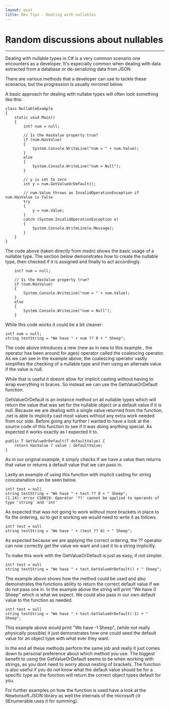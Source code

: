 ```yaml
---
layout: post
title: Dev Tips - Dealing with nullables
---
```


# Random discussions about nullables
* * * 

Dealing with nullable types in C# is a very common scenario one encounters as a developer. It's especially common when dealing with data extracted from a database or de-serializing data from JSON

There are various methods that a developer can use to tackle these scenarios, but the progression is usually mirrored below.

A basic approach for dealing with nullabe types will often look something like this:

    class NullableExample
	{
		static void Main()
		{
			int? num = null;

			// Is the HasValue property true? 
			if (num.HasValue)
			{
				System.Console.WriteLine("num = " + num.Value);
			}
			else
			{
				System.Console.WriteLine("num = Null");
			}

			// y is set to zero 
			int y = num.GetValueOrDefault();

			// num.Value throws an InvalidOperationException if num.HasValue is false 
			try
			{
				y = num.Value;
			}
			catch (System.InvalidOperationException e)
			{
				System.Console.WriteLine(e.Message);
			}
		}
	}

The code above (taken directly from msdn) shows the basic usage of a nullable type. The section below demonstrates how to create the nullable type, then checked if it is assigned and finally to act accordingly.

        int? num = null;

        // Is the HasValue property true? 
        if (num.HasValue)
        {
            System.Console.WriteLine("num = " + num.Value);
        }
        else
        {
            System.Console.WriteLine("num = Null");
        }

While this code works it could be a bit cleaner:

	int? num = null;
	string testString = "We have " + num ?? 0 + " Sheep";

The code above introduces a new (new as in new to this example , the operator has been around for ages) operator called the coalescing operator. As we can see in the example above, the coalescing operator vastly simplifies the checking of a nullable type and then using an alternate value if the value is null.

While that is useful it doesnt allow for implicit casting without having to wrap everything in braces. So instead we can use the GetValueOrDefault function.

GetValueOrDefault is an instance method on all nullable types which will return the value that was set for the nullable object or a default value if it is null. Because we are dealing with a single value returned from the function, .net is able to implicity cast most values without any extra work needed from our side. Before going any further I wanted to have a look at the source code of this function to see if it was doing anything special. As expected it works exactly as I expected it to.

	public T GetValueOrDefault(T defaultValue) {
		return HasValue ? value : defaultValue;
	}

As in our original example, it simply checks if we have a value then returns that value or returns a default value that we can pass in.

Lastly an example of using this function with implicit casting for string concatanation can be seen below.

	int? test = null
	string testString = "We have " + test ?? 0 + " Sheep";
	(1,14): error CS0019: Operator '??' cannot be applied to operands of type 'string' and 'int'

As expected that was not going to work without more brackets in place to fix the ordering, so to get it working we would need to write it as follows.

	int? test = null
	string testString = "We have " + (test ?? 0) + " Sheep";

As expected because we are applying the correct ordering, the ?? operator can now correctly get the value we want and cast it to a string implicitly.

To make this work with the GetValueOrDefault is just as easy, if not simpler.

	int? test = null
	string testString = "We have " + test.GetValueOrDefault() + " Sheep";

The example above shows how the method could be used and also demonstrates the functions ability to return the correct default value if we do not pass one in. In the example above the string will print "We have 0 Sheep" which is what we expect. We could also pass in our own default value to the function as needed.

	int? test = null
	string testString = "We have " + test.GetValueOrDefault(-1) + " Sheep";

This example above would print "We have -1 Sheep", (while not really physically possible) it just demonstrates how one could seed the default value for an object type with what ever they want.

In the end all these methods perform the same job and really it just comes down to personal preference about which method you use. The biggest benefit to using the GetValueOrDefault seems to be when working with strings, as you dont need to worry about nesting of brackets. The function is also useful if you do not know what the default value should be for a specific type as the function will return the correct object types default for you.

For further examples on how the function is used have a look at the Newtonsoft.JSON library as well the internals of the microsoft clr (IEnumerable uses it for summing).
